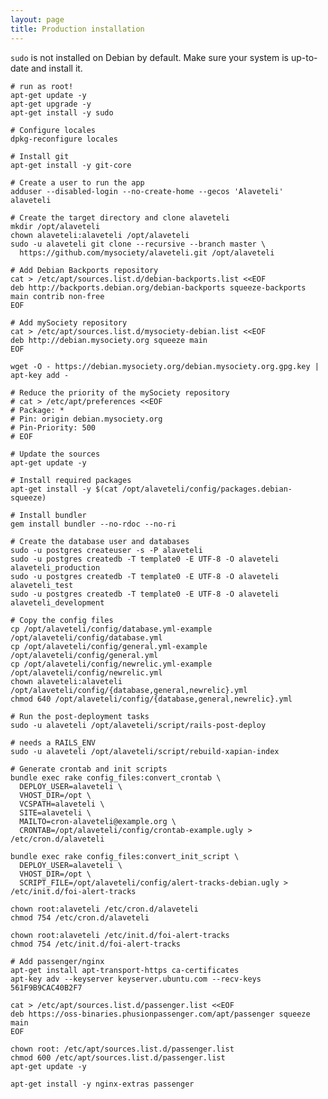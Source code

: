 ```yaml
---
layout: page
title: Production installation
---
```


`sudo` is not installed on Debian by default. Make sure your system is up-to-date and install it.

    # run as root!
    apt-get update -y
    apt-get upgrade -y
    apt-get install -y sudo

    # Configure locales
    dpkg-reconfigure locales

    # Install git
    apt-get install -y git-core

    # Create a user to run the app
    adduser --disabled-login --no-create-home --gecos 'Alaveteli' alaveteli

    # Create the target directory and clone alaveteli
    mkdir /opt/alaveteli
    chown alaveteli:alaveteli /opt/alaveteli
    sudo -u alaveteli git clone --recursive --branch master \
      https://github.com/mysociety/alaveteli.git /opt/alaveteli

    # Add Debian Backports repository
    cat > /etc/apt/sources.list.d/debian-backports.list <<EOF
    deb http://backports.debian.org/debian-backports squeeze-backports main contrib non-free
    EOF

    # Add mySociety repository
    cat > /etc/apt/sources.list.d/mysociety-debian.list <<EOF
    deb http://debian.mysociety.org squeeze main
    EOF

    wget -O - https://debian.mysociety.org/debian.mysociety.org.gpg.key | apt-key add -

    # Reduce the priority of the mySociety repository
    # cat > /etc/apt/preferences <<EOF
    # Package: *
    # Pin: origin debian.mysociety.org
    # Pin-Priority: 500
    # EOF

    # Update the sources
    apt-get update -y

    # Install required packages
    apt-get install -y $(cat /opt/alaveteli/config/packages.debian-squeeze)

    # Install bundler
    gem install bundler --no-rdoc --no-ri

    # Create the database user and databases
    sudo -u postgres createuser -s -P alaveteli
    sudo -u postgres createdb -T template0 -E UTF-8 -O alaveteli alaveteli_production
    sudo -u postgres createdb -T template0 -E UTF-8 -O alaveteli alaveteli_test
    sudo -u postgres createdb -T template0 -E UTF-8 -O alaveteli alaveteli_development

    # Copy the config files
    cp /opt/alaveteli/config/database.yml-example /opt/alaveteli/config/database.yml
    cp /opt/alaveteli/config/general.yml-example /opt/alaveteli/config/general.yml
    cp /opt/alaveteli/config/newrelic.yml-example /opt/alaveteli/config/newrelic.yml
    chown alaveteli:alaveteli /opt/alaveteli/config/{database,general,newrelic}.yml
    chmod 640 /opt/alaveteli/config/{database,general,newrelic}.yml

    # Run the post-deployment tasks
    sudo -u alaveteli /opt/alaveteli/script/rails-post-deploy
    
    # needs a RAILS_ENV
    sudo -u alaveteli /opt/alaveteli/script/rebuild-xapian-index

    # Generate crontab and init scripts
    bundle exec rake config_files:convert_crontab \
      DEPLOY_USER=alaveteli \
      VHOST_DIR=/opt \
      VCSPATH=alaveteli \
      SITE=alaveteli \
      MAILTO=cron-alaveteli@example.org \
      CRONTAB=/opt/alaveteli/config/crontab-example.ugly > /etc/cron.d/alaveteli

    bundle exec rake config_files:convert_init_script \
      DEPLOY_USER=alaveteli \
      VHOST_DIR=/opt \
      SCRIPT_FILE=/opt/alaveteli/config/alert-tracks-debian.ugly > /etc/init.d/foi-alert-tracks

    chown root:alaveteli /etc/cron.d/alaveteli
    chmod 754 /etc/cron.d/alaveteli

    chown root:alaveteli /etc/init.d/foi-alert-tracks
    chmod 754 /etc/init.d/foi-alert-tracks

    # Add passenger/nginx
    apt-get install apt-transport-https ca-certificates
    apt-key adv --keyserver keyserver.ubuntu.com --recv-keys 561F9B9CAC40B2F7

    cat > /etc/apt/sources.list.d/passenger.list <<EOF
    deb https://oss-binaries.phusionpassenger.com/apt/passenger squeeze main
    EOF

    chown root: /etc/apt/sources.list.d/passenger.list
    chmod 600 /etc/apt/sources.list.d/passenger.list
    apt-get update -y

    apt-get install -y nginx-extras passenger


















